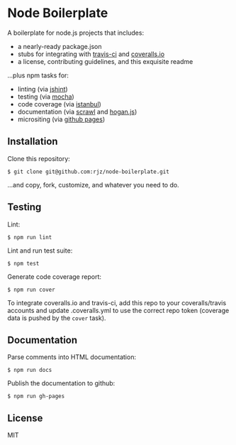 Node Boilerplate
===============================================================================

A boilerplate for node.js projects that includes:

  * a nearly-ready package.json
  * stubs for integrating with [travis-ci][travis] and [coveralls.io][coveralls]
  * a license, contributing guidelines, and this exquisite readme

...plus npm tasks for:

  * linting (via [jshint][jshint])
  * testing (via [mocha][mocha])
  * code coverage (via [istanbul][istanbul])
  * documentation (via [scrawl][scrawl] and [hogan.js][hoganjs])
  * micrositing (via [github pages][gh-pages])

Installation
-------------------------------------------------------------------------------

Clone this repository:

    $ git clone git@github.com:rjz/node-boilerplate.git

...and copy, fork, customize, and whatever you need to do.

Testing
-------------------------------------------------------------------------------

Lint:

    $ npm run lint

Lint and run test suite:

    $ npm test

Generate code coverage report:

    $ npm run cover

To integrate coveralls.io and travis-ci, add this repo to your coveralls/travis
accounts and update .coveralls.yml to use the correct repo token (coverage data
is pushed by the `cover` task).

Documentation
-------------------------------------------------------------------------------

Parse comments into HTML documentation:

    $ npm run docs

Publish the documentation to github:

    $ npm run gh-pages

License
-------------------------------------------------------------------------------

MIT

[coveralls]: https://coveralls.io
[gh-pages]: https://pages.github.com
[hoganjs]: http://twitter.github.io/hogan.js
[istanbul]: https://github.com/gotwarlost/istanbul
[jshint]: http://www.jshint.com
[mocha]: https://github.com/visionmedia/mocha
[scrawl]: https://github.com/caolan/scrawl
[travis]: https://travis-ci.org

